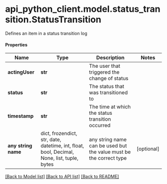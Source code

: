 # api_python_client.model.status_transition.StatusTransition

Defines an item in a status transition log

#### Properties
Name | Type | Description | Notes
------------ | ------------- | ------------- | -------------
**actingUser** | **str** | The user that triggered the change of status | 
**status** | **str** | The status that was transitioned to | 
**timestamp** | **str** | The time at which the status transition occurred | 
**any string name** | dict, frozendict, str, date, datetime, int, float, bool, Decimal, None, list, tuple, bytes | any string name can be used but the value must be the correct type | [optional]

[[Back to Model list]](../../README.md#documentation-for-models) [[Back to API list]](../../README.md#documentation-for-api-endpoints) [[Back to README]](../../README.md)

